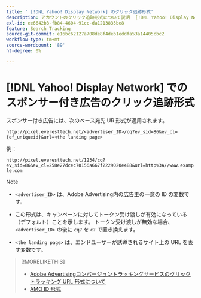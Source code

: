 ```yaml
---
title: ' [!DNL Yahoo! Display Network] のクリック追跡形式'
description: アカウントのクリック追跡形式について説明  [!DNL Yahoo! Display Network]  ます。
exl-id: ee6642b3-fb84-4604-91cc-da1213835be8
feature: Search Tracking
source-git-commit: e16bc62127a708de8f4deb1eddfa53a14405cbc2
workflow-type: tm+mt
source-wordcount: '89'
ht-degree: 0%

---
```


# [!DNL Yahoo! Display Network] でのスポンサー付き広告のクリック追跡形式

スポンサー付き広告には、次のベース宛先 UR 形式が適用されます。

`http://pixel.everesttech.net/<advertiser_ID>/cq?ev_sid=86&ev_cl={ef_uniqueid}&url=<the landing page>`

例：

`http://pixel.everesttech.net/1234/cq?ev_sid=86&ev_cl=258e27dcec70156a667f2229020e488&url=http%3A//www.example.com`

>[!NOTE]
>
>* `<advertiser_ID>` は、Adobe Advertising内の広告主の一意の ID の変数です。
>
>* この形式は、キャンペーンに対してトークン受け渡しが有効になっている（デフォルト）ことを示します。 トークン受け渡しが無効な場合、`<advertiser_ID>` の後に `cq?` を `c?` で置き換えます。
>
>* `<the landing page>` は、エンドユーザーが誘導されるサイト上の URL を表す変数です。

>[!MORELIKETHIS]
>
>* [Adobe Advertisingコンバージョントラッキングサービスのクリックトラッキング URL 形式について ](formats-click-tracking-about.md)
>* [AMO ID 形式 ](/help/integrations/analytics/ids.md#amo-id-formats)
